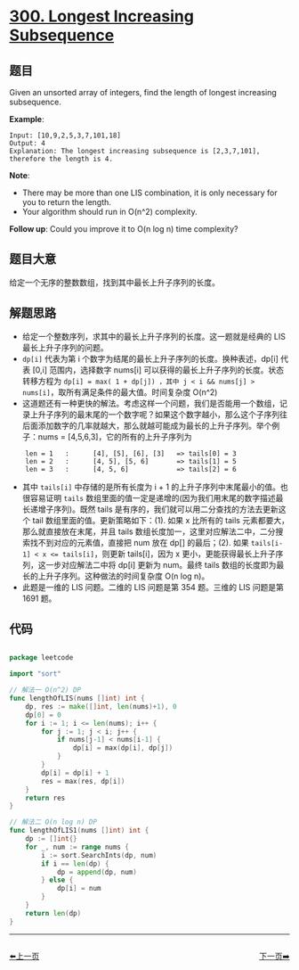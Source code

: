 # [300. Longest Increasing Subsequence](https://leetcode.com/problems/longest-increasing-subsequence/)


## 题目

Given an unsorted array of integers, find the length of longest increasing subsequence.

**Example**:

    Input: [10,9,2,5,3,7,101,18]
    Output: 4 
    Explanation: The longest increasing subsequence is [2,3,7,101], therefore the length is 4.

**Note**:

- There may be more than one LIS combination, it is only necessary for you to return the length.
- Your algorithm should run in O(n^2) complexity.

**Follow up**: Could you improve it to O(n log n) time complexity?

## 题目大意

给定一个无序的整数数组，找到其中最长上升子序列的长度。


## 解题思路

- 给定一个整数序列，求其中的最长上升子序列的长度。这一题就是经典的 LIS 最长上升子序列的问题。
- `dp[i]` 代表为第 i 个数字为结尾的最长上升子序列的长度。换种表述，dp[i] 代表 [0,i] 范围内，选择数字 nums[i] 可以获得的最长上升子序列的长度。状态转移方程为 `dp[i] = max( 1 + dp[j]) ，其中 j < i && nums[j] > nums[i]`，取所有满足条件的最大值。时间复杂度 O(n^2)
- 这道题还有一种更快的解法。考虑这样一个问题，我们是否能用一个数组，记录上升子序列的最末尾的一个数字呢？如果这个数字越小，那么这个子序列往后面添加数字的几率就越大，那么就越可能成为最长的上升子序列。举个例子：nums = [4,5,6,3]，它的所有的上升子序列为

```
    len = 1   :      [4], [5], [6], [3]   => tails[0] = 3
    len = 2   :      [4, 5], [5, 6]       => tails[1] = 5
    len = 3   :      [4, 5, 6]            => tails[2] = 6
```
- 其中 `tails[i]` 中存储的是所有长度为 i + 1 的上升子序列中末尾最小的值。也很容易证明 `tails` 数组里面的值一定是递增的(因为我们用末尾的数字描述最长递增子序列)。既然 tails 是有序的，我们就可以用二分查找的方法去更新这个 tail 数组里面的值。更新策略如下：(1). 如果 x 比所有的 tails 元素都要大，那么就直接放在末尾，并且 tails 数组长度加一，这里对应解法二中，二分搜索找不到对应的元素值，直接把 num 放在 dp[] 的最后；(2). 如果 `tails[i-1] < x <= tails[i]`，则更新 tails[i]，因为 x 更小，更能获得最长上升子序列，这一步对应解法二中将 dp[i] 更新为 num。最终 tails 数组的长度即为最长的上升子序列。这种做法的时间复杂度 O(n log n)。
- 此题是一维的 LIS 问题。二维的 LIS 问题是第 354 题。三维的 LIS 问题是第 1691 题。



## 代码

```go

package leetcode

import "sort"

// 解法一 O(n^2) DP
func lengthOfLIS(nums []int) int {
	dp, res := make([]int, len(nums)+1), 0
	dp[0] = 0
	for i := 1; i <= len(nums); i++ {
		for j := 1; j < i; j++ {
			if nums[j-1] < nums[i-1] {
				dp[i] = max(dp[i], dp[j])
			}
		}
		dp[i] = dp[i] + 1
		res = max(res, dp[i])
	}
	return res
}

// 解法二 O(n log n) DP
func lengthOfLIS1(nums []int) int {
	dp := []int{}
	for _, num := range nums {
		i := sort.SearchInts(dp, num)
		if i == len(dp) {
			dp = append(dp, num)
		} else {
			dp[i] = num
		}
	}
	return len(dp)
}

```


----------------------------------------------
<div style="display: flex;justify-content: space-between;align-items: center;">
<p><a href="https://books.halfrost.com/leetcode/ChapterFour/0200~0299/0290.Word-Pattern/">⬅️上一页</a></p>
<p><a href="https://books.halfrost.com/leetcode/ChapterFour/0300~0399/0303.Range-Sum-Query---Immutable/">下一页➡️</a></p>
</div>
